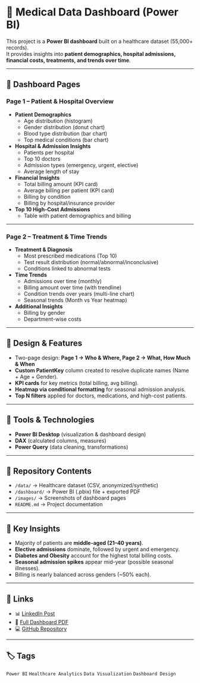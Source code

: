 # 🏥 Medical Data Dashboard (Power BI)

This project is a **Power BI dashboard** built on a healthcare dataset (55,000+ records).  
It provides insights into **patient demographics, hospital admissions, financial costs, treatments, and trends over time**.

---

## 📄 Dashboard Pages

### Page 1 – Patient & Hospital Overview
- **Patient Demographics**
  - Age distribution (histogram)
  - Gender distribution (donut chart)
  - Blood type distribution (bar chart)
  - Top medical conditions (bar chart)
- **Hospital & Admission Insights**
  - Patients per hospital
  - Top 10 doctors
  - Admission types (emergency, urgent, elective)
  - Average length of stay
- **Financial Insights**
  - Total billing amount (KPI card)
  - Average billing per patient (KPI card)
  - Billing by condition
  - Billing by hospital/insurance provider
- **Top 10 High-Cost Admissions**
  - Table with patient demographics and billing

---

### Page 2 – Treatment & Time Trends
- **Treatment & Diagnosis**
  - Most prescribed medications (Top 10)
  - Test result distribution (normal/abnormal/inconclusive)
  - Conditions linked to abnormal tests
- **Time Trends**
  - Admissions over time (monthly)
  - Billing amount over time (with trendline)
  - Condition trends over years (multi-line chart)
  - Seasonal trends (Month vs Year heatmap)
- **Additional Insights**
  - Billing by gender
  - Department-wise costs

---

## 🎨 Design & Features
- Two-page design: **Page 1 → Who & Where, Page 2 → What, How Much & When**  
- **Custom PatientKey** column created to resolve duplicate names (Name + Age + Gender).  
- **KPI cards** for key metrics (total billing, avg billing).  
- **Heatmap via conditional formatting** for seasonal admission analysis.  
- **Top N filters** applied for doctors, medications, and high-cost patients.  

---

## 🚀 Tools & Technologies
- **Power BI Desktop** (visualization & dashboard design)  
- **DAX** (calculated columns, measures)  
- **Power Query** (data cleaning, transformations)  

---

## 📂 Repository Contents
- `/data/` → Healthcare dataset (CSV, anonymized/synthetic)  
- `/dashboard/` → Power BI (.pbix) file + exported PDF  
- `/images/` → Screenshots of dashboard pages  
- `README.md` → Project documentation  

---

## 📌 Key Insights
- Majority of patients are **middle-aged (21–40 years)**.  
- **Elective admissions** dominate, followed by urgent and emergency.  
- **Diabetes and Obesity** account for the highest total billing costs.  
- **Seasonal admission spikes** appear mid-year (possible seasonal illnesses).  
- Billing is nearly balanced across genders (~50% each).  

---

## 🔗 Links
- 📊 [LinkedIn Post](#)  
- 📂 [Full Dashboard PDF](Medical%20Dashboard.pdf)  
- 💻 [GitHub Repository](https://github.com/Joydip20/Medical-Dashboard/tree/main)  

---

## 🏷 Tags
`Power BI` `Healthcare Analytics` `Data Visualization` `Dashboard Design`
